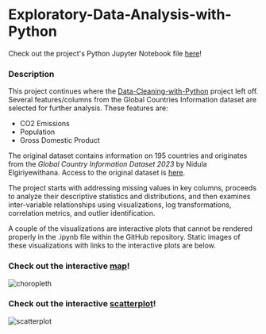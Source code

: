 # Exploratory-Data-Analysis-with-Python
Check out the project's Python Jupyter Notebook file [here](https://github.com/Mcfeenix/Exploratory-Data-Analysis-with-Python/blob/main/countries_eda.ipynb)!
### Description
This project continues where the [Data-Cleaning-with-Python](https://mcfeenix.github.io/Data-Cleaning-with-Python/) project left off. Several features/columns from the Global Countries Information dataset are selected for further analysis. These features are:
- CO2 Emissions
- Population
- Gross Domestic Product

The original dataset contains information on 195 countries and originates from the *Global Country Information Dataset 2023* by Nidula Elgiriyewithana. Access to the original dataset is [here](https://www.kaggle.com/datasets/nelgiriyewithana/countries-of-the-world-2023/data).

The project starts with addressing missing values in key columns, proceeds to analyze their descriptive statistics and distributions, and then examines inter-variable relationships using visualizations, log transformations, correlation metrics, and outlier identification.

A couple of the visualizations are interactive plots that cannot be rendered properly in the .ipynb file within the GitHub repository. Static images of these visualizations with links to the interactive plots are below.

### Check out the interactive [map](https://mcfeenix.github.io/Exploratory-Data-Analysis-with-Python/plotly_choropleth.html)!
![choropleth](https://github.com/user-attachments/assets/fe8374a0-6c90-46ff-9ab8-6fe2e5a264a0)

### Check out the interactive [scatterplot](https://mcfeenix.github.io/Exploratory-Data-Analysis-with-Python/plotly_scatter.html)!
![scatterplot](https://github.com/user-attachments/assets/3264056d-78fd-434c-bf66-91b51b4476ce)

